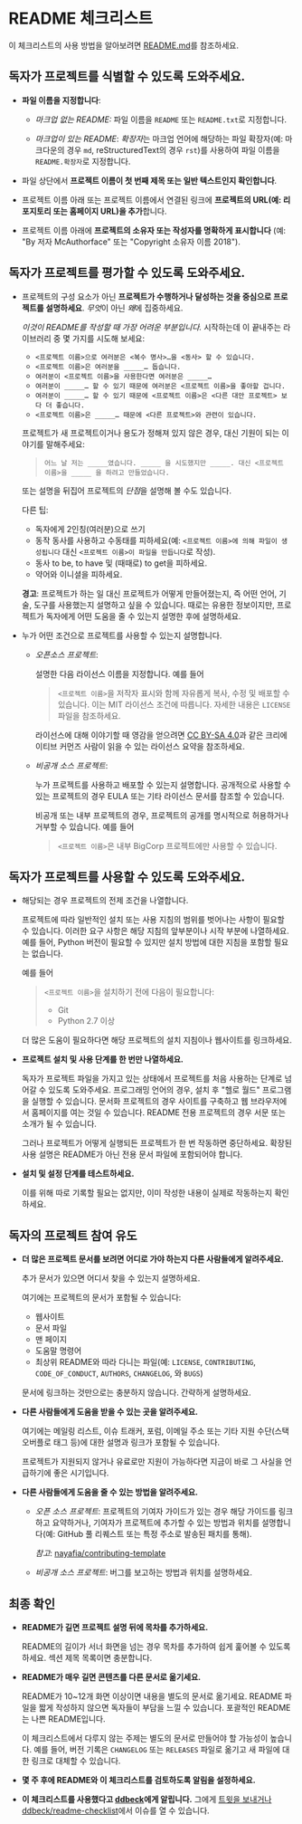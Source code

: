 # README 체크리스트

이 체크리스트의 사용 방법을 알아보려면 [README.md](README.md)를 참조하세요.


## 독자가 프로젝트를 식별할 수 있도록 도와주세요.

* **파일 이름을 지정합니다**:

  * *마크업 없는 README:* 파일 이름을 `README` 또는 `README.txt`로 지정합니다.

  * *마크업이 있는 README*: *확장자*는 마크업 언어에 해당하는 파일 확장자(예: 마크다운의 경우 `md`,
    reStructuredText의 경우 `rst`)를 사용하여 파일 이름을 `README.확장자`로 지정합니다.

* 파일 상단에서 **프로젝트 이름이 첫 번째 제목 또는 일반 텍스트인지 확인합니다**.

* 프로젝트 이름 아래 또는 프로젝트 이름에서 연결된 링크에 **프로젝트의 URL(예: 리포지토리 또는
  홈페이지 URL)을 추가**합니다.

* 프로젝트 이름 아래에 **프로젝트의 소유자 또는 작성자를 명확하게 표시합니다** (예: "By 저자 McAuthorface"
  또는 "Copyright 소유자 이름 2018").


## 독자가 프로젝트를 평가할 수 있도록 도와주세요.

* 프로젝트의 구성 요소가 아닌 **프로젝트가 수행하거나 달성하는 것을 중심으로 프로젝트를 설명하세요**.
  *무엇*이 아닌 *왜*에 집중하세요.

  *이것이 README를 작성할 때 가장 어려운 부분입니다.* 시작하는데 이 끝내주는 라이브러리 중 몇 가지를 시도해 보세요:

  * `<프로젝트 이름>으로 여러분은 <복수 명사>…을 <동사> 할 수 있습니다.`
  * `<프로젝트 이름>은 여러분을 _____… 돕습니다.`
  * `여러분이 <프로젝트 이름>을 사용한다면 여러분은 _____…`
  * `여러분이 _____… 할 수 있기 때문에 여러분은 <프로젝트 이름>을 좋아할 겁니다.`
  * `여러분이 _____… 할 수 있기 때문에 <프로젝트 이름>은 <다른 대안 프로젝트> 보다 더 좋습니다.`
  * `<프로젝트 이름>은 _____… 때문에 <다른 프로젝트>와 관련이 있습니다.`

  프로젝트가 새 프로젝트이거나 용도가 정해져 있지 않은 경우, 대신 기원이 되는 이야기를 말해주세요:

  > `어느 날 저는 _____였습니다. _____ 을 시도했지만 _____. 대신 <프로젝트 이름>을 _____ 을 하려고
  만들었습니다.`

  또는 설명을 뒤집어 프로젝트의 *단점*을 설명해 볼 수도 있습니다.

  다른 팁:
  * 독자에게 2인칭(여러분)으로 쓰기
  * 동작 동사를 사용하고 수동태를 피하세요(예: `<프로젝트 이름>에 의해 파일이 생성됩니다` 대신
    `<프로젝트 이름>이 파일을 만듭니다`로 작성).
  * 동사 to be, to have 및 (때때로) to get을 피하세요.
  * 약어와 이니셜을 피하세요.

  **경고**: 프로젝트가 하는 일 대신 프로젝트가 어떻게 만들어졌는지, 즉 어떤 언어, 기술, 도구를 사용했는지
           설명하고 싶을 수 있습니다. 때로는 유용한 정보이지만, 프로젝트가 독자에게 어떤 도움을 줄 수
           있는지 설명한 후에 설명하세요.


* 누가 어떤 조건으로 프로젝트를 사용할 수 있는지 설명합니다.

  * *오픈소스 프로젝트*:

    설명한 다음 라이선스 이름을 지정합니다. 예를 들어

    > `<프로젝트 이름>`을 저작자 표시와 함께 자유롭게 복사, 수정 및 배포할 수 있습니다.
    > 이는 MIT 라이선스 조건에 따릅니다. 자세한 내용은 `LICENSE` 파일을 참조하세요.

    라이선스에 대해 이야기할 때 영감을 얻으려면 [CC BY-SA 4.0](http://creativecommons.org/licenses/by-sa/4.0/)과
    같은 크리에이티브 커먼즈 사람이 읽을 수 있는 라이선스 요약을 참조하세요.

  * *비공개 소스 프로젝트*:

    누가 프로젝트를 사용하고 배포할 수 있는지 설명합니다. 공개적으로 사용할 수 있는 프로젝트의 경우
    EULA 또는 기타 라이선스 문서를 참조할 수 있습니다.

    비공개 또는 내부 프로젝트의 경우, 프로젝트의 공개를 명시적으로 허용하거나 거부할 수 있습니다.
    예를 들어

    > `<프로젝트 이름>`은 내부 BigCorp 프로젝트에만 사용할 수 있습니다.


## 독자가 프로젝트를 사용할 수 있도록 도와주세요.

* 해당되는 경우 프로젝트의 전제 조건을 나열합니다.

  프로젝트에 따라 일반적인 설치 또는 사용 지침의 범위를 벗어나는 사항이 필요할 수 있습니다. 이러한
  요구 사항은 해당 지침의 앞부분이나 시작 부분에 나열하세요. 예를 들어, Python 버전이 필요할 수
  있지만 설치 방법에 대한 지침을 포함할 필요는 없습니다.

  예를 들어

  > `<프로젝트 이름>`을 설치하기 전에 다음이 필요합니다:
  >
  > * Git
  > * Python 2.7 이상

  더 많은 도움이 필요하다면 해당 프로젝트의 설치 지침이나 웹사이트를 링크하세요.

* **프로젝트 설치 및 사용 단계를 한 번만 나열하세요.**

  독자가 프로젝트 파일을 가지고 있는 상태에서 프로젝트를 처음 사용하는 단계로 넘어갈 수 있도록
  도와주세요. 프로그래밍 언어의 경우, 설치 후 "헬로 월드" 프로그램을 실행할 수 있습니다. 문서화
  프로젝트의 경우 사이트를 구축하고 웹 브라우저에서 홈페이지를 여는 것일 수 있습니다.
  README 전용 프로젝트의 경우 서문 또는 소개가 될 수 있습니다.

  그러나 프로젝트가 어떻게 실행되든 프로젝트가 한 번 작동하면 중단하세요. 확장된 사용 설명은
  README가 아닌 전용 문서 파일에 포함되어야 합니다.

* **설치 및 설정 단계를 테스트하세요.**

  이를 위해 따로 기록할 필요는 없지만, 이미 작성한 내용이 실제로 작동하는지 확인하세요.


## 독자의 프로젝트 참여 유도

* **더 많은 프로젝트 문서를 보려면 어디로 가야 하는지 다른 사람들에게 알려주세요.**

  추가 문서가 있으면 어디서 찾을 수 있는지 설명하세요.

  여기에는 프로젝트의 문서가 포함될 수 있습니다:

  * 웹사이트
  * 문서 파일
  * 맨 페이지
  * 도움말 명령어
  * 최상위 README와 따라 다니는 파일(예: `LICENSE`, `CONTRIBUTING`,
    `CODE_OF_CONDUCT`, `AUTHORS`, `CHANGELOG`, 와 `BUGS`)

  문서에 링크하는 것만으로는 충분하지 않습니다. 간략하게 설명하세요.

* **다른 사람들에게 도움을 받을 수 있는 곳을 알려주세요.**

  여기에는 메일링 리스트, 이슈 트래커, 포럼, 이메일 주소 또는 기타 지원 수단(스택 오버플로 태그 등)에
  대한 설명과 링크가 포함될 수 있습니다.

  프로젝트가 지원되지 않거나 유료로만 지원이 가능하다면 지금이 바로 그 사실을 언급하기에 좋은 시기입니다.

* **다른 사람들에게 도움을 줄 수 있는 방법을 알려주세요.**

  * *오픈 소스 프로젝트*: 프로젝트의 기여자 가이드가 있는 경우 해당 가이드를 링크하고 요약하거나,
    기여자가 프로젝트에 추가할 수 있는 방법과 위치를 설명합니다(예: GitHub 풀 리퀘스트 또는 특정
    주소로 발송된 패치를 통해).

    *참고*: [nayafia/contributing-template](
    https://github.com/nayafia/contributing-template/)

  * *비공개 소스 프로젝트*: 버그를 보고하는 방법과 위치를 설명하세요.

## 최종 확인
* **README가 길면 프로젝트 설명 뒤에 목차를 추가하세요.**

  README의 길이가 서너 화면을 넘는 경우 목차를 추가하여 쉽게 훑어볼 수 있도록 하세요. 섹션 제목
  목록이면 충분합니다.

* **README가 매우 길면 콘텐츠를 다른 문서로 옮기세요.**

  README가 10~12개 화면 이상이면 내용을 별도의 문서로 옮기세요. README 파일을 짧게 작성하지
  않으면 독자들이 부담을 느낄 수 있습니다. 포괄적인 README는 나쁜 README입니다.

  이 체크리스트에서 다루지 않는 주제는 별도의 문서로 만들어야 할 가능성이 높습니다. 예를 들어,
  버전 기록은 `CHANGELOG` 또는 `RELEASES` 파일로 옮기고 새 파일에 대한 링크로 대체할 수
  있습니다.

* **몇 주 후에 README와 이 체크리스트를 검토하도록 알림을 설정하세요.**

* **이 체크리스트를 사용했다고 [ddbeck](https://github.com/ddbeck/)에게 알립니다.** 그에게 [트윗을 보내거나](https://twitter.com/ddbeck/) [ddbeck/readme-checklist](https://github.com/ddbeck/readme-checklist/issues)에서 이슈를 열 수 있습니다.
